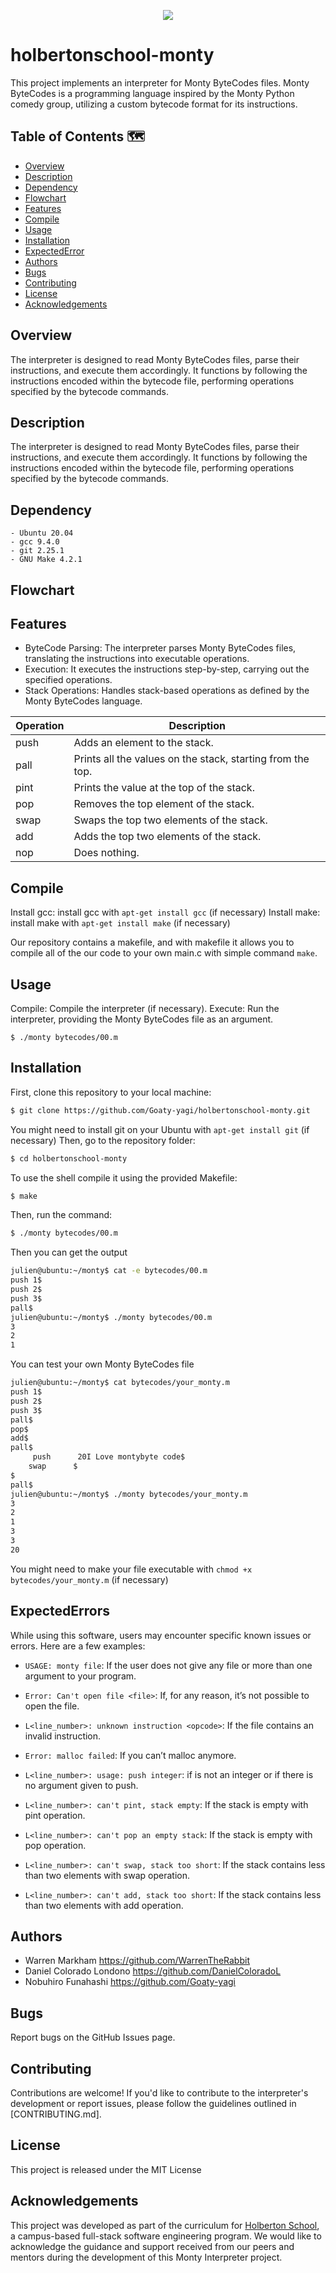 <p align="center">
    <img src="https://pbs.twimg.com/media/CFYYWy6UEAE9Ow-.png">
</p>

# holbertonschool-monty
This project implements an interpreter for Monty ByteCodes files. Monty ByteCodes is a programming language inspired by the Monty Python comedy group, utilizing a custom bytecode format for its instructions.

## Table of Contents :world_map:

- [Overview](#overview)
- [Description](#description)
- [Dependency](#dependency)
- [Flowchart](#flowchart)
- [Features](#features)
- [Compile](#compile)
- [Usage](#usage)
- [Installation](#installation)
- [ExpectedError](#expectederrors)
- [Authors](#authors)
- [Bugs](#bugs)
- [Contributing](#contributing)
- [License](#license)
- [Acknowledgements](#acknowledgements)

## Overview
The interpreter is designed to read Monty ByteCodes files, parse their instructions, and execute them accordingly. It functions by following the instructions encoded within the bytecode file, performing operations specified by the bytecode commands.



## Description

The interpreter is designed to read Monty ByteCodes files, parse their instructions, and execute them accordingly. It functions by following the instructions encoded within the bytecode file, performing operations specified by the bytecode commands.

## Dependency

```
- Ubuntu 20.04
- gcc 9.4.0
- git 2.25.1
- GNU Make 4.2.1 
```

## Flowchart

## Features

- ByteCode Parsing: The interpreter parses Monty ByteCodes files, translating the instructions into executable operations.
- Execution: It executes the instructions step-by-step, carrying out the specified operations.
- Stack Operations: Handles stack-based operations as defined by the Monty ByteCodes language.

| **Operation** | **Description**                    |
| ------------- | ----------------------------- |
| push           | Adds an element to the stack.|
| pall           | Prints all the values on the stack, starting from the top. |
| pint           | Prints the value at the top of the stack.|
| pop            | Removes the top element of the stack.|
| swap            | Swaps the top two elements of the stack.|
| add            | Adds the top two elements of the stack.|
| nop            | Does nothing.|

## Compile

Install gcc: install gcc with `apt-get install gcc` (if necessary)
Install make: install make with `apt-get install make` (if necessary)

Our repository contains a makefile, and with makefile it allows you to compile all of the our code to your own main.c with simple command `make`.

## Usage

Compile: Compile the interpreter (if necessary).
Execute: Run the interpreter, providing the Monty ByteCodes file as an argument.

```
$ ./monty bytecodes/00.m
```

## Installation

First, clone this repository to your local machine:

```bash
$ git clone https://github.com/Goaty-yagi/holbertonschool-monty.git
```
You might need to install git on your Ubuntu with `apt-get install git` (if necessary)
Then, go to the repository folder:

```bash
$ cd holbertonschool-monty
```
To use the shell compile it using the provided Makefile:

```bash
$ make
```
Then, run the command:                                                                                         
```bash                                                               
$ ./monty bytecodes/00.m
```

Then you can get the output
```bash
julien@ubuntu:~/monty$ cat -e bytecodes/00.m
push 1$
push 2$
push 3$
pall$
julien@ubuntu:~/monty$ ./monty bytecodes/00.m
3
2
1

```

You can test your own Monty ByteCodes file

```bash
julien@ubuntu:~/monty$ cat bytecodes/your_monty.m
push 1$
push 2$
push 3$
pall$
pop$
add$
pall$
     push      20I Love montybyte code$
    swap      $
$     
pall$ 
julien@ubuntu:~/monty$ ./monty bytecodes/your_monty.m
3
2
1
3
3
20
```
You might need to make your file executable with `chmod +x bytecodes/your_monty.m` (if necessary)

## ExpectedErrors
While using this software, users may encounter specific known issues or errors. Here are a few examples:

- `USAGE: monty file`: If the user does not give any file or more than one argument to your program.

- `Error: Can't open file <file>`: If, for any reason, it’s not possible to open the file.

- `L<line_number>: unknown instruction <opcode>`: If the file contains an invalid instruction.

- `Error: malloc failed`: If you can’t malloc anymore.

- `L<line_number>: usage: push integer`: if <int> is not an integer or if there is no argument given to push.

- `L<line_number>: can't pint, stack empty`: If the stack is empty with pint operation.

- `L<line_number>: can't pop an empty stack`: If the stack is empty with pop operation.

- `L<line_number>: can't swap, stack too short`: If the stack contains less than two elements with swap operation.

- `L<line_number>: can't add, stack too short`: If the stack contains less than two elements with add operation.


## Authors

- Warren Markham https://github.com/WarrenTheRabbit
- Daniel Colorado Londono https://github.com/DanielColoradoL
- Nobuhiro Funahashi https://github.com/Goaty-yagi
## Bugs

Report bugs on the GitHub Issues page.

## Contributing

Contributions are welcome! If you'd like to contribute to the interpreter's development or report issues, please follow the guidelines outlined in [CONTRIBUTING.md].

## License

This project is released under the MIT License

## Acknowledgements

This project was developed as part of the curriculum for [Holberton School](https://www.holbertonschool.com/), a campus-based full-stack software engineering program. We would like to acknowledge the guidance and support received from our peers and mentors during the development of this Monty Interpreter project.
